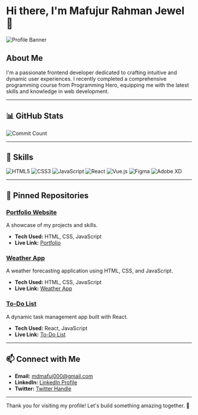 # Hi there, I'm Mafujur Rahman Jewel 👋

![Profile Banner](https://your-banner-image-url)

## About Me

I'm a passionate frontend developer dedicated to crafting intuitive and dynamic user experiences. I recently completed a comprehensive programming course from Programming Hero, equipping me with the latest skills and knowledge in web development.

---

## 📊 GitHub Stats

![Commit Count](https://github-readme-stats.vercel.app/api?username=mafujur-rahman&show_icons=true&count_private=true&hide=contribs,prs)

---

## 🚀 Skills

![HTML5](https://img.shields.io/badge/HTML5-E34F26?style=for-the-badge&logo=html5&logoColor=white)
![CSS3](https://img.shields.io/badge/CSS3-1572B6?style=for-the-badge&logo=css3&logoColor=white)
![JavaScript](https://img.shields.io/badge/JavaScript-F7DF1E?style=for-the-badge&logo=javascript&logoColor=black)
![React](https://img.shields.io/badge/React-61DAFB?style=for-the-badge&logo=react&logoColor=black)
![Vue.js](https://img.shields.io/badge/Vue.js-4FC08D?style=for-the-badge&logo=vue.js&logoColor=white)
![Figma](https://img.shields.io/badge/Figma-F24E1E?style=for-the-badge&logo=figma&logoColor=white)
![Adobe XD](https://img.shields.io/badge/Adobe%20XD-FF61F6?style=for-the-badge&logo=adobe%20xd&logoColor=white)

---

## 📌 Pinned Repositories

### [Portfolio Website](https://github.com/your-username/portfolio-website)
A showcase of my projects and skills.
- **Tech Used:** HTML, CSS, JavaScript
- **Live Link:** [Portfolio](https://your-portfolio-link)

### [Weather App](https://github.com/your-username/weather-app)
A weather forecasting application using HTML, CSS, and JavaScript.
- **Tech Used:** HTML, CSS, JavaScript
- **Live Link:** [Weather App](https://your-weather-app-link)

### [To-Do List](https://github.com/your-username/todo-list)
A dynamic task management app built with React.
- **Tech Used:** React, JavaScript
- **Live Link:** [To-Do List](https://your-todo-list-link)

---

## 📫 Connect with Me

- **Email:** [mdmafuj000@gmail.com](mailto:mdmafuj000@gmail.com)
- **LinkedIn:** [LinkedIn Profile](https://your-linkedin-profile)
- **Twitter:** [Twitter Handle](https://your-twitter-handle)

---

Thank you for visiting my profile! Let's build something amazing together. 🚀

